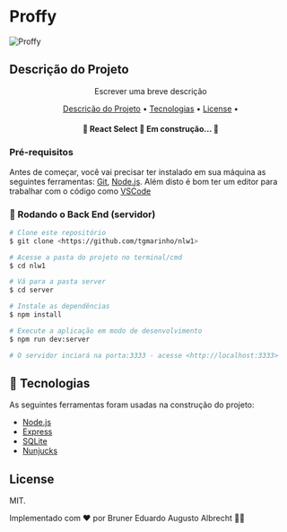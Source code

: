 # Proffy 

![Proffy](https://github.com/brunereduardo/NextLevelWeek_2/blob/master/public/images/proffy.png)

## Descrição do Projeto
<p align="center">Escrever uma breve descrição</p>


<p align="center">
 <a href="#Descrição-do-Projeto">Descrição do Projeto</a> • 
 <a href="#tecnologias">Tecnologias</a> •  
 <a href="#License">License</a> • 
</p>

<h4 align="center"> 
	🚧  React Select 🚀 Em construção...  🚧
</h4>

### Pré-requisitos

Antes de começar, você vai precisar ter instalado em sua máquina as seguintes ferramentas:
[Git](https://git-scm.com), [Node.js](https://nodejs.org/en/). 
Além disto é bom ter um editor para trabalhar com o código como [VSCode](https://code.visualstudio.com/)

### 🎲 Rodando o Back End (servidor)

```bash
# Clone este repositório
$ git clone <https://github.com/tgmarinho/nlw1>

# Acesse a pasta do projeto no terminal/cmd
$ cd nlw1

# Vá para a pasta server
$ cd server

# Instale as dependências
$ npm install

# Execute a aplicação em modo de desenvolvimento
$ npm run dev:server

# O servidor inciará na porta:3333 - acesse <http://localhost:3333>
```
## 🚀 Tecnologias

As seguintes ferramentas foram usadas na construção do projeto:

- [Node.js](https://nodejs.org/en/)
- [Express](https://expressjs.com/pt-br/)
- [SQLite](https://www.sqlite.org/index.html)
- [Nunjucks](https://mozilla.github.io/nunjucks/)

## License

<p>MIT.</p>

Implementado com ❤️ por Bruner Eduardo Augusto Albrecht 👋🏽

